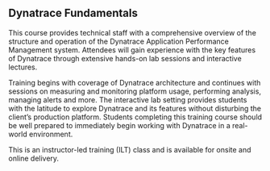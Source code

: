 ## Dynatrace Fundamentals

This course provides technical staff with a comprehensive overview of the structure and operation of the Dynatrace Application Performance Management system. Attendees will gain experience with the key features of Dynatrace through extensive hands-on lab sessions and interactive lectures.

Training begins with coverage of Dynatrace architecture and continues with sessions on measuring and monitoring platform usage, performing analysis, managing alerts and more. The interactive lab setting provides students with the latitude to explore Dynatrace and its features without disturbing the client’s production platform. Students completing this training course should be well prepared to immediately begin working with Dynatrace in a real-world environment.

This is an instructor-led training (ILT) class and is available for onsite and online delivery.
